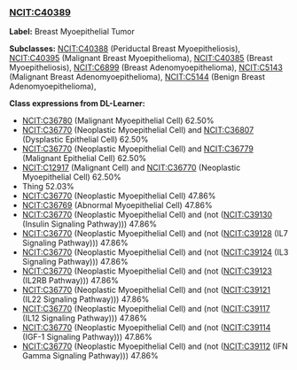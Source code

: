 
### [NCIT:C40389](http://purl.obolibrary.org/obo/NCIT_C40389)
**Label:** Breast Myoepithelial Tumor

**Subclasses:** [NCIT:C40388](http://purl.obolibrary.org/obo/NCIT_C40388) (Periductal Breast Myoepitheliosis), [NCIT:C40395](http://purl.obolibrary.org/obo/NCIT_C40395) (Malignant Breast Myoepithelioma), [NCIT:C40385](http://purl.obolibrary.org/obo/NCIT_C40385) (Breast Myoepitheliosis), [NCIT:C6899](http://purl.obolibrary.org/obo/NCIT_C6899) (Breast Adenomyoepithelioma), [NCIT:C5143](http://purl.obolibrary.org/obo/NCIT_C5143) (Malignant Breast Adenomyoepithelioma), [NCIT:C5144](http://purl.obolibrary.org/obo/NCIT_C5144) (Benign Breast Adenomyoepithelioma), 

**Class expressions from DL-Learner:**

- [NCIT:C36780](http://purl.obolibrary.org/obo/NCIT_C36780) (Malignant Myoepithelial Cell) 62.50%
- [NCIT:C36770](http://purl.obolibrary.org/obo/NCIT_C36770) (Neoplastic Myoepithelial Cell) and [NCIT:C36807](http://purl.obolibrary.org/obo/NCIT_C36807) (Dysplastic Epithelial Cell) 62.50%
- [NCIT:C36770](http://purl.obolibrary.org/obo/NCIT_C36770) (Neoplastic Myoepithelial Cell) and [NCIT:C36779](http://purl.obolibrary.org/obo/NCIT_C36779) (Malignant Epithelial Cell) 62.50%
- [NCIT:C12917](http://purl.obolibrary.org/obo/NCIT_C12917) (Malignant Cell) and [NCIT:C36770](http://purl.obolibrary.org/obo/NCIT_C36770) (Neoplastic Myoepithelial Cell) 62.50%
- Thing 52.03%
- [NCIT:C36770](http://purl.obolibrary.org/obo/NCIT_C36770) (Neoplastic Myoepithelial Cell) 47.86%
- [NCIT:C36769](http://purl.obolibrary.org/obo/NCIT_C36769) (Abnormal Myoepithelial Cell) 47.86%
- [NCIT:C36770](http://purl.obolibrary.org/obo/NCIT_C36770) (Neoplastic Myoepithelial Cell) and (not ([NCIT:C39130](http://purl.obolibrary.org/obo/NCIT_C39130) (Insulin Signaling Pathway))) 47.86%
- [NCIT:C36770](http://purl.obolibrary.org/obo/NCIT_C36770) (Neoplastic Myoepithelial Cell) and (not ([NCIT:C39128](http://purl.obolibrary.org/obo/NCIT_C39128) (IL7 Signaling Pathway))) 47.86%
- [NCIT:C36770](http://purl.obolibrary.org/obo/NCIT_C36770) (Neoplastic Myoepithelial Cell) and (not ([NCIT:C39124](http://purl.obolibrary.org/obo/NCIT_C39124) (IL3 Signaling Pathway))) 47.86%
- [NCIT:C36770](http://purl.obolibrary.org/obo/NCIT_C36770) (Neoplastic Myoepithelial Cell) and (not ([NCIT:C39123](http://purl.obolibrary.org/obo/NCIT_C39123) (IL2RB Pathway))) 47.86%
- [NCIT:C36770](http://purl.obolibrary.org/obo/NCIT_C36770) (Neoplastic Myoepithelial Cell) and (not ([NCIT:C39121](http://purl.obolibrary.org/obo/NCIT_C39121) (IL22 Signaling Pathway))) 47.86%
- [NCIT:C36770](http://purl.obolibrary.org/obo/NCIT_C36770) (Neoplastic Myoepithelial Cell) and (not ([NCIT:C39117](http://purl.obolibrary.org/obo/NCIT_C39117) (IL12 Signaling Pathway))) 47.86%
- [NCIT:C36770](http://purl.obolibrary.org/obo/NCIT_C36770) (Neoplastic Myoepithelial Cell) and (not ([NCIT:C39114](http://purl.obolibrary.org/obo/NCIT_C39114) (IGF-1 Signaling Pathway))) 47.86%
- [NCIT:C36770](http://purl.obolibrary.org/obo/NCIT_C36770) (Neoplastic Myoepithelial Cell) and (not ([NCIT:C39112](http://purl.obolibrary.org/obo/NCIT_C39112) (IFN Gamma Signaling Pathway))) 47.86%


